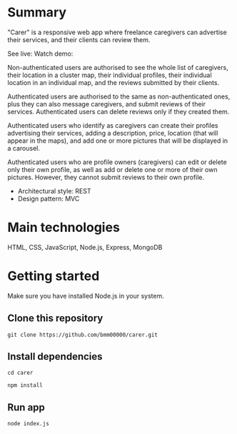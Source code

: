# Summary

"Carer" is a responsive web app where freelance caregivers can advertise their services, and their clients can review them.

See live:
Watch demo:

Non-authenticated users are authorised to see the whole list of caregivers, their location in a cluster map, their individual profiles, their individual location in an individual map, and the reviews submitted by their clients.

Authenticated users are authorised to the same as non-authenticated ones, plus they can also message caregivers, and submit reviews of their services. Authenticated users can delete reviews only if they created them.

Authenticated users who identify as caregivers can create their profiles advertising their services, adding a description, price, location (that will appear in the maps), and add one or more pictures that will be displayed in a carousel.

Authenticated users who are profile owners (caregivers) can edit or delete only their own profile, as well as add or delete one or more of their own pictures. However, they cannot submit reviews to their own profile.

- Architectural style: REST
- Design pattern: MVC

# Main technologies

HTML, CSS, JavaScript, Node.js, Express, MongoDB

# Getting started

Make sure you have installed Node.js in your system.

## Clone this repository

`git clone https://github.com/bmm00000/carer.git`

## Install dependencies

`cd carer`

`npm install`

## Run app

`node index.js`
